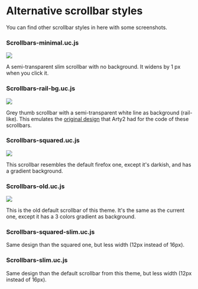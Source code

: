 <h1>Alternative scrollbar styles</h1>
<p>You can find other scrollbar styles in here with some screenshots.</p>

<h3>Scrollbars-minimal.uc.js</h3>
<img src="https://i.imgur.com/eWYEmiU.png">
<p>A semi-transparent slim scrollbar with no background. It widens by 1 px when you click it.</p>

<h3>Scrollbars-rail-bg.uc.js</h3>
<img src="https://i.imgur.com/EFHFpRk.png">
<p>Grey thumb scrollbar with a semi-transparent white line as background (rail-like). This emulates the <a href="https://gist.github.com/Arty2/fdf19aea2c601032410516f059d58eb1">original design</a> that Arty2 had for the code of these scrollbars.</p>

<h3>Scrollbars-squared.uc.js</h3>
<img src="https://i.imgur.com/JfopQbb.png">
<p>This scrollbar resembles the default firefox one, except it's darkish, and has a gradient background.</p>

<h3>Scrollbars-old.uc.js</h3>
<img src="https://i.imgur.com/2WBVmxY.png?1">
<p>This is the old default scrollbar of this theme. It's the same as the current one, except it has a 3 colors gradient as background.</p>

<h3>Scrollbars-squared-slim.uc.js</h3>
<p>Same design than the squared one, but less width (12px instead of 16px).</p>

<h3>Scrollbars-slim.uc.js</h3>
<p>Same design than the default scrollbar from this theme, but less width (12px instead of 16px).</p>

